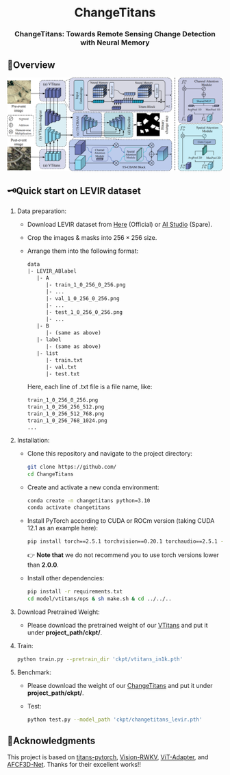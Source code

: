 <h1 align="center">ChangeTitans</h1>

<h3 align="center">ChangeTitans: Towards Remote Sensing Change Detection with Neural Memory</h3>

## 🔭Overview

![ChangeTitans](ChangeTitans.png)

## 🗝️Quick start on LEVIR dataset

1. Data preparation:

   - Download LEVIR dataset from [Here](https://justchenhao.github.io/LEVIR/) (Official) or [AI Studio](https://aistudio.baidu.com/datasetdetail/53795) (Spare).

   - Crop the images & masks into $256\times 256$ size.

   - Arrange them into the following format:

     ```
     data
     |- LEVIR_ABlabel
        |- A
           |- train_1_0_256_0_256.png
           |- ...
           |- val_1_0_256_0_256.png
           |- ...
           |- test_1_0_256_0_256.png
           |- ...
        |- B
           |- (same as above)
        |- label
           |- (same as above)
        |- list
           |- train.txt
           |- val.txt
           |- test.txt
     ```

     Here, each line of .txt file is a file name, like:

     ```
     train_1_0_256_0_256.png
     train_1_0_256_256_512.png
     train_1_0_256_512_768.png
     train_1_0_256_768_1024.png
     ...
     ```

2. Installation:

   - Clone this repository and navigate to the project directory:

     ```bash
     git clone https://github.com/
     cd ChangeTitans
     ```

   - Create and activate a new conda environment:

     ```bash
     conda create -n changetitans python=3.10
     conda activate changetitans
     ```

   - Install PyTorch according to CUDA or ROCm version (taking CUDA 12.1 as an example here): 

     ```bash
     pip install torch==2.5.1 torchvision==0.20.1 torchaudio==2.5.1 --index-url https://download.pytorch.org/whl/cu121
     ```

     👉 **Note that** we do not recommend you to use torch versions lower than **2.0.0**.

   - Install other dependencies:

     ```bash
     pip install -r requirements.txt
     cd model/vtitans/ops & sh make.sh & cd ../../..
     ```

3. Download Pretrained Weight:

   - Please download the pretrained weight of our [VTitans](https://github.com/ChangeTitans/ChangeTitans/releases/download/v0.1/vtitans_in1k.pth) and put it under **project_path/ckpt/**.

4. Train:

   ```bash
   python train.py --pretrain_dir 'ckpt/vtitans_in1k.pth'
   ```

5. Benchmark:

   - Please download the weight of our [ChangeTitans](https://github.com/ChangeTitans/ChangeTitans/releases/download/v0.1/changetitans_levir.pth) and put it under **project_path/ckpt/**.

   - Test:

     ```bash
     python test.py --model_path 'ckpt/changetitans_levir.pth'
     ```

## 🤝Acknowledgments
This project is based on [titans-pytorch](https://github.com/lucidrains/titans-pytorch), [Vision-RWKV](https://github.com/OpenGVLab/Vision-RWKV), [ViT-Adapter](https://github.com/czczup/ViT-Adapter), and [AFCF3D-Net](https://github.com/wm-Githuber/AFCF3D-Net). Thanks for their excellent works!!
